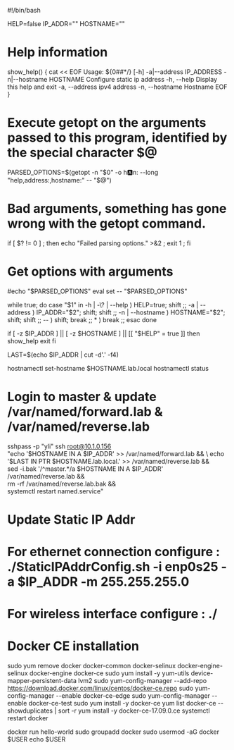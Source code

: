 #!/bin/bash

HELP=false
IP_ADDR=""
HOSTNAME=""

# Help information
show_help() {
cat << EOF
Usage: ${0##*/} [-h] -a|--address IP_ADDRESS -n|--hostname HOSTNAME
Configure static ip address
  -h, --help		Display this help and exit
  -a, --address		ipv4 address
  -n, --hostname        Hostname
EOF
}

# Execute getopt on the arguments passed to this program, identified by the special character $@
PARSED_OPTIONS=$(getopt -n "$0" -o h:a:n: --long "help,address:,hostname:" -- "$@")

# Bad arguments, something has gone wrong with the getopt command.
if [ $? != 0 ] ; then echo "Failed parsing options." >&2 ; exit 1 ; fi

# Get options with arguments
#echo "$PARSED_OPTIONS"
eval set -- "$PARSED_OPTIONS"

while true; do
  case "$1" in
    -h | -\? | --help )          HELP=true; shift ;;
    -a | --address )          IP_ADDR="$2"; shift; shift ;;
    -n | --hostname )        HOSTNAME="$2"; shift; shift ;;
    -- ) shift; break ;;
    * ) break ;;
  esac
done

if [ -z $IP_ADDR ] || [ -z $HOSTNAME ] || [[ "$HELP" = true ]]
then
  show_help
  exit
fi

LAST=$(echo $IP_ADDR | cut  -d'.' -f4)

hostnamectl set-hostname $HOSTNAME.lab.local
hostnamectl status

# Login to master & update /var/named/forward.lab & /var/named/reverse.lab
sshpass -p "yli" ssh root@10.1.0.156 \
"echo '$HOSTNAME              IN       A       $IP_ADDR' >> /var/named/forward.lab          && \
 echo '$LAST       IN     PTR   $HOSTNAME.lab.local.' >> /var/named/reverse.lab             && \
 sed -i.bak '/^master.*/a $HOSTNAME       IN       A       $IP_ADDR' /var/named/reverse.lab && \
 rm -rf /var/named/reverse.lab.bak                                                          && \
 systemctl restart named.service"

# Update Static IP Addr
# For ethernet connection configure : ./StaticIPAddrConfig.sh -i enp0s25 -a $IP_ADDR -m 255.255.255.0
# For wireless interface  configure : ./

# Docker CE installation 
sudo yum remove docker docker-common docker-selinux docker-engine-selinux docker-engine docker-ce
sudo yum install -y yum-utils   device-mapper-persistent-data   lvm2
sudo yum-config-manager --add-repo https://download.docker.com/linux/centos/docker-ce.repo
sudo yum-config-manager --enable   docker-ce-edge
sudo yum-config-manager --enable   docker-ce-test
sudo yum install -y docker-ce
yum list docker-ce --showduplicates | sort -r
yum install -y docker-ce-17.09.0.ce
systemctl restart docker

docker run hello-world
sudo groupadd docker
sudo usermod -aG docker  $USER
echo $USER

